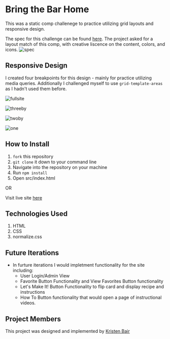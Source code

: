 # Bring the Bar Home

This was a static comp challenege to practice utilizing grid layouts and responsive design.

The spec for this challenge can be found [here](https://frontend.turing.io/projects/module-1/m1-static-comp).
The project asked for a layout match of this comp, with creative liscence on the content, colors, and icons. 
![spec](https://frontend.turing.io/assets/images/static-comp-challenge-2.jpg)

## Responsive Design
I created four breakpoints for this design - mainly for practice utilizing media queries. Additionally I challenged myself to use <code>grid-template-areas</code> as I hadn't used them before. 

![fullsite](https://media.giphy.com/media/YsSLcHkDhaFgqT0z2o/giphy.gif)

![threeby](https://media.giphy.com/media/JauupxsOQOqLLt0Yfi/giphy.gif)

![twoby](https://media.giphy.com/media/NkMgpwZM4WuTiy2nJE/giphy.gif)

![one](https://media.giphy.com/media/dMjgHJW4EpMlBu6G0w/giphy.gif)

## How to Install
1. `fork` this repository
2. `git clone` it down to your command line
3. Navigate into the repository on your machine
4. Run `npm install`
5. Open src/index.html

OR

Visit live site [here](https://kristenmb.github.io/kb-comp-challenege-1/)

## Technologies Used
1. HTML
2. CSS
3. normalize.css


## Future Iterations
 * In furture iterations I would impletment functionality for the site including:
   * User Login/Admin View
   * Favorite Button Functionality and View Favorites Button functionality
   * Let's Make It! Button Functionality to flip card and display recipe and instructions
   * How To Button functionality that would open a page of instructional videos.

## Project Members
This project was designed and implemented by [Kristen Bair](https://github.com/kristenmb)


